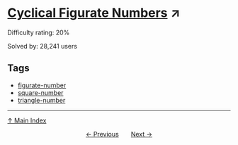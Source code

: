 # [Cyclical Figurate Numbers](https://projecteuler.net/problem=61) ↗️

Difficulty rating: 20%

Solved by: 28,241 users
## Tags

- [figurate-number](../tags/figurate-number.md)
- [square-number](../tags/square-number.md)
- [triangle-number](../tags/triangle-number.md)



---

[↑ Main Index](../README.md)


<div align=center><a href='60.md'>← Previous</a> &nbsp;&nbsp; &nbsp;&nbsp;  <a href='62.md'>Next →</a></div>
